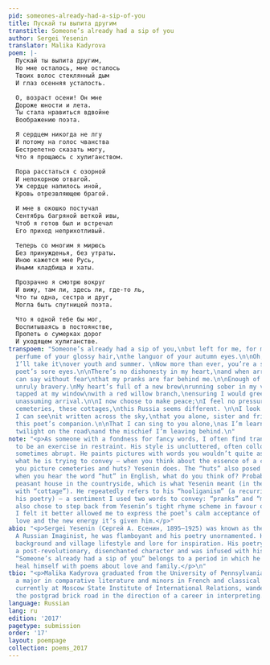 ```yaml
---
pid: someones-already-had-a-sip-of-you
title: Пускай ты выпита другим
transtitle: Someone’s already had a sip of you
author: Sergei Yesenin
translator: Malika Kadyrova
poem: |-
  Пускай ты выпита другим,
  Но мне осталось, мне осталось
  Твоих волос стеклянный дым
  И глаз осенняя усталость.

  О, возраст осени! Он мне
  Дороже юности и лета.
  Ты стала нравиться вдвойне
  Воображению поэта.

  Я сердцем никогда не лгу
  И потому на голос чванства
  Бестрепетно сказать могу,
  Что я прощаюсь с хулиганством.

  Пора расстаться с озорной
  И непокорною отвагой.
  Уж сердце напилось иной,
  Кровь отрезвляющею брагой.

  И мне в окошко постучал
  Сентябрь багряной веткой ивы,
  Чтоб я готов был и встречал
  Его приход неприхотливый.

  Теперь со многим я мирюсь
  Без принужденья, без утраты.
  Иною кажется мне Русь,
  Иными кладбища и хаты.

  Прозрачно я смотрю вокруг
  И вижу, там ли, здесь ли, где-то ль,
  Что ты одна, сестра и друг,
  Могла быть спутницей поэта.

  Что я одной тебе бы мог,
  Воспитываясь в постоянстве,
  Пропеть о сумерках дорог
  И уходящем хулиганстве.
transpoem: "Someone’s already had a sip of you,\nbut left for me, for me is \nthe
  perfume of your glossy hair,\nthe languor of your autumn eyes.\n\nOh, age of autumn!
  I’ll take it\nover youth and summer. \nNow more than ever, you’re a sight\nfor this
  poet’s sore eyes.\n\nThere’s no dishonesty in my heart,\nand when arrogance calls,\nI
  can say without fear\nthat my pranks are far behind me.\n\nEnough of this roguish\nand
  unruly bravery.\nMy heart’s full of a new brew\nrunning sober in my veins.\n\nSeptember
  tapped at my window\nwith a red willow branch,\nensuring I would greet it\non its
  unassuming arrival.\n\nI now choose to make peace;\nI feel no pressure, no loss.\nThese
  cemeteries, these cottages,\nthis Russia seems different. \n\nI look around, and
  I can see\nit written across the sky,\nthat you alone, sister and friend,\ncan be
  this poet’s companion.\n\nThat I can sing to you alone,\nas I’m learning to be loyal,\nabout
  twilight on the road\nand the mischief I’m leaving behind.\n"
note: "<p>As someone with a fondness for fancy words, I often find translating Yesenin
  to be an exercise in restraint. His style is uncluttered, often colloquial, and
  sometimes abrupt. He paints pictures with words you wouldn’t quite associate with
  what he is trying to convey — when you think about the essence of a country, do
  you picture cemeteries and huts? Yesenin does. The “huts” also posed a problem —
  when you hear the word “hut” in English, what do you think of? Probably not a ramshackle
  peasant house in the countryside, which is what Yesenin meant (in the end, I went
  with “cottage”). He repeatedly refers to his “hooliganism” (a recurring theme in
  his poetry) — a sentiment I used two words to convey: “pranks” and “mischief.” I
  also chose to step back from Yesenin’s tight rhyme scheme in favour of a freer structure.
  I felt it better allowed me to express the poet’s calm acceptance of falling in
  love and the new energy it’s given him.</p>"
abio: "<p>Sergei Yesenin (Сергей А. Есенин, 1895–1925) was known as the “peasant prophet.”
  A Russian Imaginist, he was flamboyant and his poetry unornamented. He drew on his
  background and village lifestyle and lore for inspiration. His poetry later developed
  a post-revolutionary, disenchanted character and was infused with his melancholy.
  “Someone’s already had a sip of you” belongs to a period in which he attempted to
  heal himself with poems about love and family.</p>\n"
tbio: "<p>Malika Kadyrova graduated from the University of Pennsylvania in 2015 with
  a major in comparative literature and minors in French and classical studies. She’s
  currently at Moscow State Institute of International Relations, wandering along
  the postgrad brick road in the direction of a career in interpreting.</p>"
language: Russian
lang: ru
edition: '2017'
pagetype: submission
order: '17'
layout: poempage
collection: poems_2017
---
```

